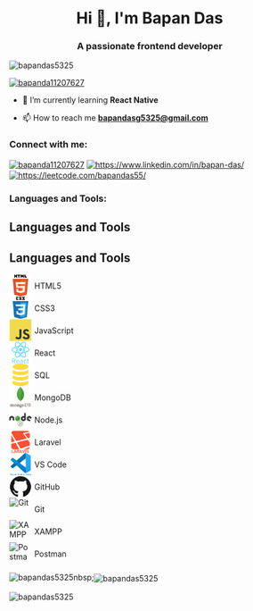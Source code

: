 <h1 align="center">Hi 👋, I'm Bapan Das</h1>
<h3 align="center">A passionate frontend developer </h3>

<p align="left"> <img src="https://komarev.com/ghpvc/?username=bapandas5325&label=Profile%20views&color=0e75b6&style=flat" alt="bapandas5325" /> </p>

<p align="left"> <a href="https://twitter.com/bapanda11207627" target="blank"><img src="https://img.shields.io/twitter/follow/bapanda11207627?logo=twitter&style=for-the-badge" alt="bapanda11207627" /></a> </p>

- 🌱 I’m currently learning **React Native**


- 📫 How to reach me **bapandasg5325@gmail.com**

<h3 align="left">Connect with me:</h3>
<p align="left">
<a href="https://twitter.com/bapanda11207627" target="blank"><img align="center" src="https://raw.githubusercontent.com/rahuldkjain/github-profile-readme-generator/master/src/images/icons/Social/twitter.svg" alt="bapanda11207627" height="30" width="40" /></a>
<a href="https://linkedin.com/in/https://www.linkedin.com/in/bapan-das/" target="blank"><img align="center" src="https://raw.githubusercontent.com/rahuldkjain/github-profile-readme-generator/master/src/images/icons/Social/linked-in-alt.svg" alt="https://www.linkedin.com/in/bapan-das/" height="30" width="40" /></a>
<a href="https://www.leetcode.com/https://leetcode.com/bapandas55/" target="blank"><img align="center" src="https://raw.githubusercontent.com/rahuldkjain/github-profile-readme-generator/master/src/images/icons/Social/leet-code.svg" alt="https://leetcode.com/bapandas55/" height="30" width="40" /></a>
</p>


<h3 align="left">Languages and Tools:</h3>

## Languages and Tools
## Languages and Tools
<p align="left">
    <span style="display: flex; align-items: center; margin-right: 20px;">
        <img src="https://raw.githubusercontent.com/devicons/devicon/master/icons/html5/html5-original-wordmark.svg" alt="HTML5" width="40" height="40" style="margin-right: 5px;"/> HTML5
    </span>
    <span style="display: flex; align-items: center; margin-right: 20px;">
        <img src="https://raw.githubusercontent.com/devicons/devicon/master/icons/css3/css3-original-wordmark.svg" alt="CSS3" width="40" height="40" style="margin-right: 5px;"/> CSS3
    </span>
    <span style="display: flex; align-items: center; margin-right: 20px;">
        <img src="https://raw.githubusercontent.com/devicons/devicon/master/icons/javascript/javascript-original.svg" alt="JavaScript" width="40" height="40" style="margin-right: 5px;"/> JavaScript
    </span>
    <span style="display: flex; align-items: center; margin-right: 20px;">
        <img src="https://raw.githubusercontent.com/devicons/devicon/master/icons/react/react-original-wordmark.svg" alt="React" width="40" height="40" style="margin-right: 5px;"/> React
    </span>
    <span style="display: flex; align-items: center; margin-right: 20px;">
        <img src="https://raw.githubusercontent.com/devicons/devicon/master/icons/sql/sql-original.svg" alt="SQL" width="40" height="40" style="margin-right: 5px;"/> SQL
    </span>
    <span style="display: flex; align-items: center; margin-right: 20px;">
        <img src="https://raw.githubusercontent.com/devicons/devicon/master/icons/mongodb/mongodb-original-wordmark.svg" alt="MongoDB" width="40" height="40" style="margin-right: 5px;"/> MongoDB
    </span>
    <span style="display: flex; align-items: center; margin-right: 20px;">
        <img src="https://raw.githubusercontent.com/devicons/devicon/master/icons/nodejs/nodejs-original-wordmark.svg" alt="Node.js" width="40" height="40" style="margin-right: 5px;"/> Node.js
    </span>
    <span style="display: flex; align-items: center; margin-right: 20px;">
        <img src="https://raw.githubusercontent.com/devicons/devicon/master/icons/laravel/laravel-plain-wordmark.svg" alt="Laravel" width="40" height="40" style="margin-right: 5px;"/> Laravel
    </span>
    <span style="display: flex; align-items: center; margin-right: 20px;">
        <img src="https://raw.githubusercontent.com/devicons/devicon/master/icons/vscode/vscode-original-wordmark.svg" alt="VS Code" width="40" height="40" style="margin-right: 5px;"/> VS Code
    </span>
    <span style="display: flex; align-items: center; margin-right: 20px;">
        <img src="https://raw.githubusercontent.com/devicons/devicon/master/icons/github/github-original.svg" alt="GitHub" width="40" height="40" style="margin-right: 5px;"/> GitHub
    </span>
    <span style="display: flex; align-items: center; margin-right: 20px;">
        <img src="https://www.vectorlogo.zone/logos/git-scm/git-scm-icon.svg" alt="Git" width="40" height="40" style="margin-right: 5px;"/> Git
    </span>
    <span style="display: flex; align-items: center; margin-right: 20px;">
        <img src="https://www.vectorlogo.zone/logos/apache_friends/apache_friends-icon.svg" alt="XAMPP" width="40" height="40" style="margin-right: 5px;"/> XAMPP
    </span>
    <span style="display: flex; align-items: center;">
        <img src="https://www.vectorlogo.zone/logos/getpostman/getpostman-icon.svg" alt="Postman" width="40" height="40" style="margin-right: 5px;"/> Postman
    </span>
</p>















<p><img align="left" src="https://github-readme-stats.vercel.app/api/top-langs?username=bapandas5325&show_icons=true&locale=en&layout=compact" alt="bapandas5325" /></p>

<p>nbsp;<img align="center" src="https://github-readme-stats.vercel.app/api?username=bapandas5325&show_icons=true&locale=en" alt="bapandas5325" /></p>

<p><img align="center" src="https://github-readme-streak-stats.herokuapp.com/?user=bapandas5325&" alt="bapandas5325" /></p>



